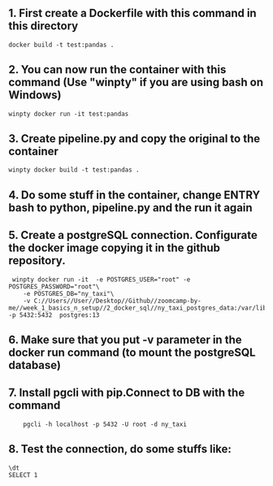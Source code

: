 ## 1. First create a Dockerfile with this command in this directory


```docker build -t test:pandas .```

## 2. You can now run the container with this command (Use "winpty" if you are using bash on Windows)

```winpty docker run -it test:pandas```

## 3. Create pipeline.py and copy the original to the container

```winpty docker build -t test:pandas .```

## 4. Do some stuff in the container, change ENTRY bash to python, pipeline.py and the run it again
## 5. Create a postgreSQL connection. Configurate the docker image copying it in the github repository.

```
 winpty docker run -it  -e POSTGRES_USER="root" -e POSTGRES_PASSWORD="root"\
    -e POSTGRES_DB="ny_taxi"\
    -v C://Users//User//Desktop//Github//zoomcamp-by-me//week_1_basics_n_setup//2_docker_sql//ny_taxi_postgres_data:/var/lib/postgresql/data -p 5432:5432  postgres:13
 ```
## 6. Make sure that you put -v parameter in the docker run command (to mount the postgreSQL database)

## 7. Install pgcli with pip.Connect to DB with the command
```
    pgcli -h localhost -p 5432 -U root -d ny_taxi
```
## 8. Test the connection, do some stuffs like:
```
\dt
SELECT 1

```